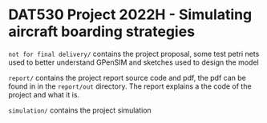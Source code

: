 # DAT530 Project 2022H - Simulating aircraft boarding strategies

`not for final delivery/` contains the project proposal, some test petri nets used to better understand GPenSIM and sketches used to design the model

`report/` contains the project report source code and pdf, the pdf can be found in in the `report/out` directory. The report explains a the code of the project and what it is.

`simulation/` contains the project simulation
